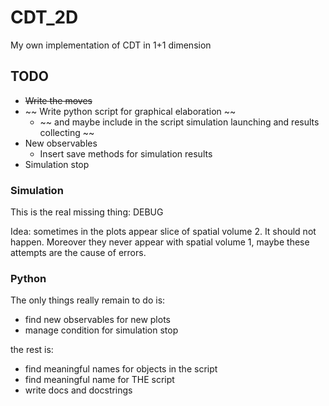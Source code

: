 # CDT_2D
My own implementation of CDT in 1+1 dimension

## TODO

- ~~Write the moves~~
- ~~ Write python script for graphical elaboration ~~
    - ~~ and maybe include in the script simulation launching and results collecting ~~
- New observables
    - Insert save methods for simulation results
- Simulation stop

### Simulation
This is the real missing thing: DEBUG

Idea: sometimes in the plots appear slice of spatial volume 2. It should not happen. Moreover they never appear with spatial volume 1, maybe these attempts are the cause of errors.

### Python
The only things really remain to do is:

- find new observables for new plots
- manage condition for simulation stop

the rest is:

- find meaningful names for objects in the script
- find meaningful name for THE script
- write docs and docstrings
